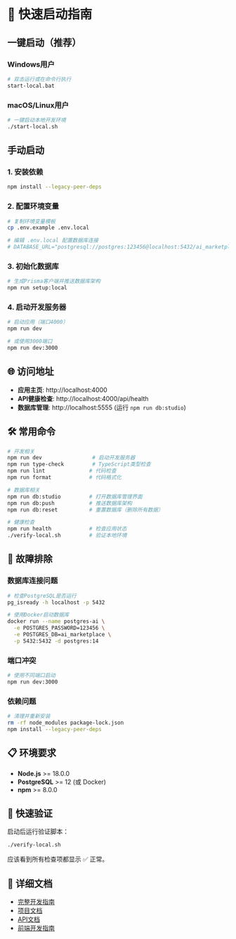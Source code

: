 # 🚀 快速启动指南

## 一键启动（推荐）

### Windows用户
```bash
# 双击运行或在命令行执行
start-local.bat
```

### macOS/Linux用户
```bash
# 一键启动本地开发环境
./start-local.sh
```

## 手动启动

### 1. 安装依赖
```bash
npm install --legacy-peer-deps
```

### 2. 配置环境变量
```bash
# 复制环境变量模板
cp .env.example .env.local

# 编辑 .env.local 配置数据库连接
# DATABASE_URL="postgresql://postgres:123456@localhost:5432/ai_marketplace"
```

### 3. 初始化数据库
```bash
# 生成Prisma客户端并推送数据库架构
npm run setup:local
```

### 4. 启动开发服务器
```bash
# 启动应用（端口4000）
npm run dev

# 或使用3000端口
npm run dev:3000
```

## 🌐 访问地址

- **应用主页**: http://localhost:4000
- **API健康检查**: http://localhost:4000/api/health
- **数据库管理**: http://localhost:5555 (运行 `npm run db:studio`)

## 🛠️ 常用命令

```bash
# 开发相关
npm run dev                # 启动开发服务器
npm run type-check         # TypeScript类型检查
npm run lint              # 代码检查
npm run format            # 代码格式化

# 数据库相关
npm run db:studio         # 打开数据库管理界面
npm run db:push           # 推送数据库架构
npm run db:reset          # 重置数据库（删除所有数据）

# 健康检查
npm run health            # 检查应用状态
./verify-local.sh         # 验证本地环境
```

## 🔧 故障排除

### 数据库连接问题
```bash
# 检查PostgreSQL是否运行
pg_isready -h localhost -p 5432

# 使用Docker启动数据库
docker run --name postgres-ai \
  -e POSTGRES_PASSWORD=123456 \
  -e POSTGRES_DB=ai_marketplace \
  -p 5432:5432 -d postgres:14
```

### 端口冲突
```bash
# 使用不同端口启动
npm run dev:3000
```

### 依赖问题
```bash
# 清理并重新安装
rm -rf node_modules package-lock.json
npm install --legacy-peer-deps
```

## 📋 环境要求

- **Node.js** >= 18.0.0
- **PostgreSQL** >= 12 (或 Docker)
- **npm** >= 8.0.0

## 🎯 快速验证

启动后运行验证脚本：
```bash
./verify-local.sh
```

应该看到所有检查项都显示 ✅ 正常。

## 📖 详细文档

- [完整开发指南](docs/LOCAL_DEVELOPMENT_GUIDE.md)
- [项目文档](PROJECT_DOCUMENTATION.md)
- [API文档](docs/BACKEND_API_GUIDE.md)
- [前端开发指南](docs/FRONTEND_DEVELOPMENT_GUIDE.md)